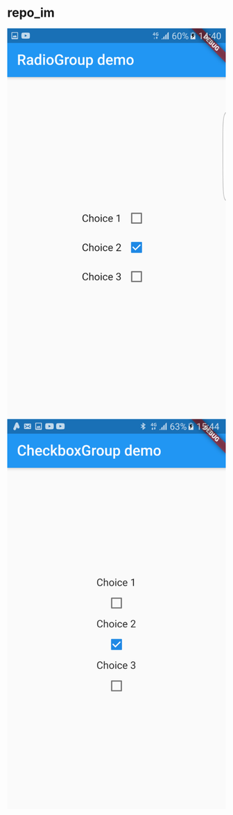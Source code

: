 # repo_im
![Im](https://github.com/stMerlHin/repo_im/blob/main/checkbox_demo.png?raw=true?width=100)
![Im](https://github.com/stMerlHin/repo_im/blob/main/check.png?raw=true "Optional title")
